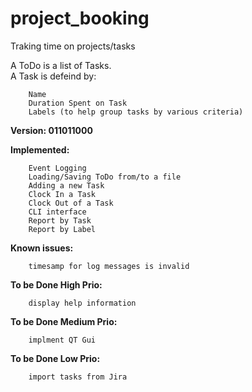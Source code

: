 # project_booking
Traking time on projects/tasks

A ToDo is a list of Tasks.  
A Task is defeind by:
```
    Name
    Duration Spent on Task
    Labels (to help group tasks by various criteria)
```  

**Version: 011011000**

**Implemented:**
```
    Event Logging
    Loading/Saving ToDo from/to a file
    Adding a new Task
    Clock In a Task
    Clock Out of a Task
    CLI interface
    Report by Task
    Report by Label
```

**Known issues:**
```
    timesamp for log messages is invalid
```

**To be Done High Prio:**
```
    display help information
```  
  
**To be Done Medium Prio:**
```
    implment QT Gui
``` 
  
**To be Done Low Prio:**
```
    import tasks from Jira
```  

  

